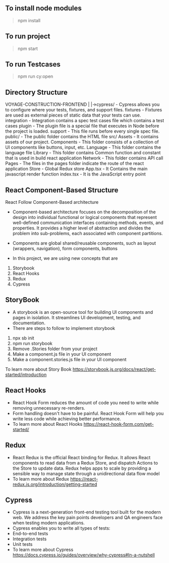 ## To install node modules

> npm install

## To run project

> npm start

## To run Testcases

> npm run cy:open

## Directory Structure

VOYAGE-CONSTRUCTION-FRONTEND
|
|->cypress/ - Cypress allows you to configure where your tests, fixtures, and support files.
fixtures - Fixtures are used as external pieces of static data that your tests can use.
integration - Integration contains a spec test cases file which contains a test cases
plugin - The plugin file is a special file that executes in Node before the project is loaded.
support - This file runs before every single spec file.
public/ - The public folder contains the HTML file
src/
Assets - It contains assets of our project.
Components - This folder consists of a collection of UI components like buttons, input, etc.
Language - This folder contains the language file
Library - This folder contains Common function and constant that is used in build react application
Network - This folder contains API call
Pages - The files in the pages folder indicate the route of the react application
Store - Global Redux store
App.tsx - It Contains the main javascript render function
index.tsx - It is the JavaScript entry point

## React Component-Based Structure

React Follow Component-Based architecture

- Component-based architecture focuses on the decomposition of the design into individual functional or logical components that represent well-defined communication interfaces containing methods, events, and properties. It provides a higher level of abstraction and divides the problem into sub-problems, each associated with component partitions.

- Components are global shared/reusable components, such as layout (wrappers, navigation), form components, buttons

- In this project, we are using new concepts that are

1. Storybook
2. React Hooks
3. Redux
4. Cypress

## StoryBook

- A storybook is an open-source tool for building UI components and pages in isolation. It streamlines UI development, testing, and documentation.
- There are steps to follow to implement storybook

1. npx sb init
2. npm run storybook
3. Remove .Stories folder from your project
4. Make a component.js file in your UI component
5. Make a component.stories.js file in your UI component

To learn more about Story Book
https://storybook.js.org/docs/react/get-started/introduction

## React Hooks

- React Hook Form reduces the amount of code you need to write while removing unnecessary re-renders.
- Form handling doesn't have to be painful. React Hook Form will help you write less code while achieving better performance.
- To learn more about React Hooks
  https://react-hook-form.com/get-started/

## Redux

- React Redux is the official React binding for Redux. It allows React components to read data from a Redux Store, and dispatch Actions to the Store to update data. Redux helps apps to scale by providing a sensible way to manage state through a unidirectional data flow model
- To learn more about Redux
  https://react-redux.js.org/introduction/getting-started

## Cypress

- Cypress is a next-generation front-end testing tool built for the modern web. We address the key pain points developers and QA engineers face when testing modern applications.
- Cypress enables you to write all types of tests:
- End-to-end tests
- Integration tests
- Unit tests
- To learn more about Cypress
  https://docs.cypress.io/guides/overview/why-cypress#In-a-nutshell